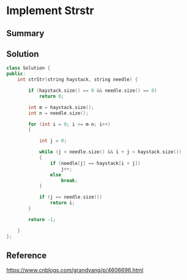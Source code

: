 # Implement Strstr

## Summary

## Solution

```cpp
class Solution {
public:
    int strStr(string haystack, string needle) {

        if (haystack.size() == 0 && needle.size() == 0)
            return 0;

        int m = haystack.size();
        int n = needle.size();

        for (int i = 0; i <= m-n; i++)
        {

            int j = 0;

            while (j < needle.size() && i + j < haystack.size())
            {
                if (needle[j] == haystack[i + j])
                    j++;
                else
                    break;
            }

            if (j == needle.size())
                return i;
        }

        return -1;

    }
};
```

## Reference

<https://www.cnblogs.com/grandyang/p/4606696.html>
